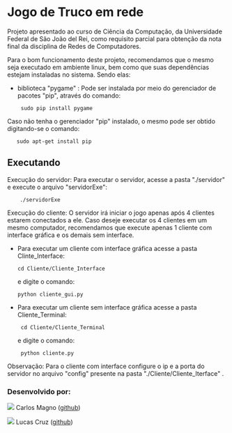 # Jogo de Truco em rede
Projeto apresentado ao curso de Ciência da Computação, da
Universidade Federal de São João del Rei, como requisito parcial 
para obtenção da nota final da disciplina de Redes de Computadores.

Para o bom funcionamento deste projeto, recomendamos que o mesmo seja executado em ambiente linux, bem como que suas dependências estejam instaladas no sistema. 
Sendo elas: 
- biblioteca "pygame" : Pode ser instalada por meio do gerenciador de pacotes "pip", através do comando:

       sudo pip install pygame
 
Caso não tenha o gerenciador "pip" instalado, o mesmo pode ser obtido digitando-se o comando:

       sudo apt-get install pip

## Executando
Execução do servidor:
Para executar o servidor, acesse a pasta "./servidor" e execute o arquivo "servidorExe":

        ./servidorExe

Execução do cliente:
O servidor irá iniciar o jogo apenas após 4 clientes estarem conectados a ele.
Caso deseje executar os 4 clientes em um mesmo computador, recomendamos que execute apenas
1 cliente com interface gráfica e os demais sem interface.
- Para executar um cliente com interface gráfica acesse a pasta Clinte_Interface:

      cd Cliente/Cliente_Interface
      
   e digite o comando:
      
      python cliente_gui.py

- Para executar um cliente sem interface gráfica acesse a pasta Cliente_Terminal:

       cd Cliente/Cliente_Terminal
  
  e digite o comando:
  
       python cliente.py

Observação: Para o cliente com interface configure o ip e a porta do servidor 
no arquivo "config" presente na pasta "./Cliente/Cliente_Iterface" .

### Desenvolvido por:
![](https://github.com/Exterminus.png?size=100)
Carlos Magno ([github](https://github.com/Exterminus))

![](https://github.com/Lucasgscruz.png?size=100)
Lucas Cruz ([github](https://github.com/lucasgscruz))
